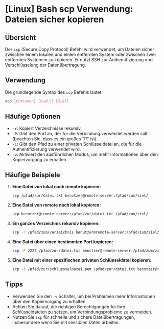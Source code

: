 # [Linux] Bash scp Verwendung: Dateien sicher kopieren

## Übersicht
Der `scp` (Secure Copy Protocol) Befehl wird verwendet, um Dateien sicher zwischen einem lokalen und einem entfernten System oder zwischen zwei entfernten Systemen zu kopieren. Er nutzt SSH zur Authentifizierung und Verschlüsselung der Datenübertragung.

## Verwendung
Die grundlegende Syntax des `scp` Befehls lautet:

```bash
scp [Optionen] [Quell] [Ziel]
```

## Häufige Optionen
- `-r`: Kopiert Verzeichnisse rekursiv.
- `-P`: Gibt den Port an, der für die Verbindung verwendet werden soll (beachten Sie, dass es ein großes "P" ist).
- `-i`: Gibt den Pfad zu einer privaten Schlüsseldatei an, die für die Authentifizierung verwendet wird.
- `-v`: Aktiviert den ausführlichen Modus, um mehr Informationen über den Kopiervorgang zu erhalten.

## Häufige Beispiele
1. **Eine Datei von lokal nach remote kopieren:**
   ```bash
   scp /pfad/zur/datei.txt benutzer@remote-server:/pfad/zum/ziel/
   ```

2. **Eine Datei von remote nach lokal kopieren:**
   ```bash
   scp benutzer@remote-server:/pfad/zur/datei.txt /pfad/zum/ziel/
   ```

3. **Ein ganzes Verzeichnis rekursiv kopieren:**
   ```bash
   scp -r /pfad/zum/verzeichnis benutzer@remote-server:/pfad/zum/ziel/
   ```

4. **Eine Datei über einen bestimmten Port kopieren:**
   ```bash
   scp -P 2222 /pfad/zur/datei.txt benutzer@remote-server:/pfad/zum/ziel/
   ```

5. **Eine Datei mit einer spezifischen privaten Schlüsseldatei kopieren:**
   ```bash
   scp -i /pfad/zur/schluesseldatei.pem /pfad/zur/datei.txt benutzer@remote-server:/pfad/zum/ziel/
   ```

## Tipps
- Verwenden Sie den `-v` Schalter, um bei Problemen mehr Informationen über den Kopiervorgang zu erhalten.
- Achten Sie darauf, die richtigen Berechtigungen für Ihre Schlüsseldateien zu setzen, um Verbindungsprobleme zu vermeiden.
- Nutzen Sie `scp` für schnelle und sichere Dateiübertragungen, insbesondere wenn Sie mit sensiblen Daten arbeiten.